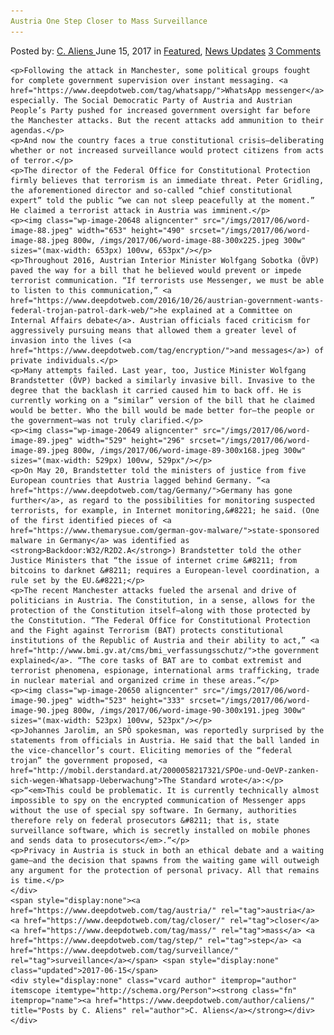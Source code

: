 ```yaml
---
Austria One Step Closer to Mass Surveillance
---
```

<article class="post-listing post-20633 post type-post status-publish format-standard has-post-thumbnail hentry  tag-austria tag-closer tag-mass tag-step tag-surveillance">
    <div class="post-inner">
        <span>Posted by: <a href="https://www.deepdotweb.com/author/caliens/" title="">C. Aliens </a></span>
    <span>June 15, 2017</span>
    <span>in <a href="https://www.deepdotweb.com/category/deepdot-news/" rel="category tag">Featured</a>, <a href="https://www.deepdotweb.com/category/news-updates/" rel="category tag">News Updates</a></span>
    <span><a href="https://www.deepdotweb.com/2017/06/15/austria-one-step-closer-mass-surveillance/#comments">3 Comments</a></span>
    </p>
    <div class="clear"></div>
    
    <p>Following the attack in Manchester, some political groups fought for complete government supervision over instant messaging. <a href="https://www.deepdotweb.com/tag/whatsapp/">WhatsApp messenger</a> especially. The Social Democratic Party of Austria and Austrian People’s Party pushed for increased government oversight far before the Manchester attacks. But the recent attacks add ammunition to their agendas.</p>
    <p>And now the country faces a true constitutional crisis—deliberating whether or not increased surveillance would protect citizens from acts of terror.</p>
    <p>The director of the Federal Office for Constitutional Protection firmly believes that terrorism is an immediate threat. Peter Gridling, the aforementioned director and so-called “chief constitutional expert” told the public “we can not sleep peacefully at the moment.” He claimed a terrorist attack in Austria was imminent.</p>
    <p><img class="wp-image-20648 aligncenter" src="/imgs/2017/06/word-image-88.jpeg" width="653" height="490" srcset="/imgs/2017/06/word-image-88.jpeg 800w, /imgs/2017/06/word-image-88-300x225.jpeg 300w" sizes="(max-width: 653px) 100vw, 653px"/></p>
    <p>Throughout 2016, Austrian Interior Minister Wolfgang Sobotka (ÖVP) paved the way for a bill that he believed would prevent or impede terrorist communication. “If terrorists use Messenger, we must be able to listen to this communication,” <a href="https://www.deepdotweb.com/2016/10/26/austrian-government-wants-federal-trojan-patrol-dark-web/">he explained at a Committee on Internal Affairs debate</a>. Austrian officials faced criticism for aggressively pursuing means that allowed them a greater level of invasion into the lives (<a href="https://www.deepdotweb.com/tag/encryption/">and messages</a>) of private individuals.</p>
    <p>Many attempts failed. Last year, too, Justice Minister Wolfgang Brandstetter (ÖVP) backed a similarly invasive bill. Invasive to the degree that the backlash it carried caused him to back off. He is currently working on a “similar” version of the bill that he claimed would be better. Who the bill would be made better for—the people or the government—was not truly clarified.</p>
    <p><img class="wp-image-20649 aligncenter" src="/imgs/2017/06/word-image-89.jpeg" width="529" height="296" srcset="/imgs/2017/06/word-image-89.jpeg 800w, /imgs/2017/06/word-image-89-300x168.jpeg 300w" sizes="(max-width: 529px) 100vw, 529px"/></p>
    <p>On May 20, Brandstetter told the ministers of justice from five European countries that Austria lagged behind Germany. “<a href="https://www.deepdotweb.com/tag/Germany/">Germany has gone further</a>, as regard to the possibilities for monitoring suspected terrorists, for example, in Internet monitoring,&#8221; he said. (One of the first identified pieces of <a href="https://www.themarysue.com/german-gov-malware/">state-sponsored malware in Germany</a> was identified as <strong>Backdoor:W32/R2D2.A</strong>) Brandstetter told the other Justice Ministers that “the issue of internet crime &#8211; from bitcoins to darknet &#8211; requires a European-level coordination, a rule set by the EU.&#8221;</p>
    <p>The recent Manchester attacks fueled the arsenal and drive of politicians in Austria. The Constitution, in a sense, allows for the protection of the Constitution itself—along with those protected by the Constitution. “The Federal Office for Constitutional Protection and the Fight against Terrorism (BAT) protects constitutional institutions of the Republic of Austria and their ability to act,” <a href="http://www.bmi.gv.at/cms/bmi_verfassungsschutz/">the government explained</a>. “The core tasks of BAT are to combat extremist and terrorist phenomena, espionage, international arms trafficking, trade in nuclear material and organized crime in these areas.”</p>
    <p><img class="wp-image-20650 aligncenter" src="/imgs/2017/06/word-image-90.jpeg" width="523" height="333" srcset="/imgs/2017/06/word-image-90.jpeg 800w, /imgs/2017/06/word-image-90-300x191.jpeg 300w" sizes="(max-width: 523px) 100vw, 523px"/></p>
    <p>Johannes Jarolim, an SPÖ spokesman, was reportedly surprised by the statements from officials in Austria. He said that the ball landed in the vice-chancellor’s court. Eliciting memories of the “federal trojan” the government proposed, <a href="http://mobil.derstandard.at/2000058217321/SPOe-und-OeVP-zanken-sich-wegen-Whatsapp-Ueberwachung">The Standard wrote</a>:</p>
    <p>“<em>This could be problematic. It is currently technically almost impossible to spy on the encrypted communication of Messenger apps without the use of special spy software. In Germany, authorities therefore rely on federal prosecutors &#8211; that is, state surveillance software, which is secretly installed on mobile phones and sends data to prosecutors</em>.”</p>
    <p>Privacy in Austria is stuck in both an ethical debate and a waiting game—and the decision that spawns from the waiting game will outweigh any argument for the protection of personal privacy. All that remains is time.</p>
    </div>
    <span style="display:none"><a href="https://www.deepdotweb.com/tag/austria/" rel="tag">austria</a> <a href="https://www.deepdotweb.com/tag/closer/" rel="tag">closer</a> <a href="https://www.deepdotweb.com/tag/mass/" rel="tag">mass</a> <a href="https://www.deepdotweb.com/tag/step/" rel="tag">step</a> <a href="https://www.deepdotweb.com/tag/surveillance/" rel="tag">surveillance</a></span> <span style="display:none" class="updated">2017-06-15</span>
    <div style="display:none" class="vcard author" itemprop="author" itemscope itemtype="http://schema.org/Person"><strong class="fn" itemprop="name"><a href="https://www.deepdotweb.com/author/caliens/" title="Posts by C. Aliens" rel="author">C. Aliens</a></strong></div>
    </div>
</article>

